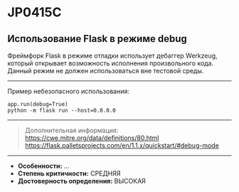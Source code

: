 # JP0415C 
## Использование  Flask в режиме debug
Фреймфорк Flask в режиме отладки использует дебаггер Werkzeug, который открывает возможность
исполнения произвольного кода. Данный режим не должен использоваться вне тестовой среды.


---
Пример небезопасного использования:
```
app.run(debug=True)
python -m flask run --host=0.0.0.0
```
---
> Дополнительная информация:
> <https://cwe.mitre.org/data/definitions/80.html>
> <https://flask.palletsprojects.com/en/1.1.x/quickstart/#debug-mode>
---
* __Особенности:__ ...
* __Степень критичности:__ СРЕДНЯЯ
* __Достоверность определения:__ ВЫСОКАЯ